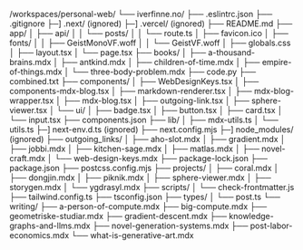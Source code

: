 /workspaces/personal-web/
└── iverfinne.no/
    ├── .eslintrc.json
    ├── .gitignore
    ├─] .next/ (ignored)
    ├─] .vercel/ (ignored)
    ├── README.md
    ├── app/
    │   ├── api/
    │   │   └── posts/
    │   │       └── route.ts
    │   ├── favicon.ico
    │   ├── fonts/
    │   │   ├── GeistMonoVF.woff
    │   │   └── GeistVF.woff
    │   ├── globals.css
    │   ├── layout.tsx
    │   └── page.tsx
    ├── books/
    │   ├── a-thousand-brains.mdx
    │   ├── antkind.mdx
    │   ├── children-of-time.mdx
    │   ├── empire-of-things.mdx
    │   └── three-body-problem.mdx
    ├── code.py
    ├── combined.txt
    ├── components/
    │   ├── WebDesignKeys.tsx
    │   ├── components-mdx-blog.tsx
    │   ├── markdown-renderer.tsx
    │   ├── mdx-blog-wrapper.tsx
    │   ├── mdx-blog.tsx
    │   ├── outgoing-link.tsx
    │   ├── sphere-viewer.tsx
    │   └── ui/
    │       ├── badge.tsx
    │       ├── button.tsx
    │       ├── card.tsx
    │       └── input.tsx
    ├── components.json
    ├── lib/
    │   ├── mdx-utils.ts
    │   └── utils.ts
    ├─] next-env.d.ts (ignored)
    ├── next.config.mjs
    ├─] node_modules/ (ignored)
    ├── outgoing_links/
    │   ├── aho-slot.mdx
    │   ├── gradient.mdx
    │   ├── jobbi.mdx
    │   ├── kitchen-sage.mdx
    │   ├── matlas.mdx
    │   ├── novel-craft.mdx
    │   └── web-design-keys.mdx
    ├── package-lock.json
    ├── package.json
    ├── postcss.config.mjs
    ├── projects/
    │   ├── coral.mdx
    │   ├── dongjin.mdx
    │   ├── piknik.mdx
    │   ├── sphere-viewer.mdx
    │   ├── storygen.mdx
    │   └── ygdrasyl.mdx
    ├── scripts/
    │   └── check-frontmatter.js
    ├── tailwind.config.ts
    ├── tsconfig.json
    ├── types/
    │   └── post.ts
    └── writing/
        ├── a-person-of-compute.mdx
        ├── big-compute.mdx
        ├── geometriske-studiar.mdx
        ├── gradient-descent.mdx
        ├── knowledge-graphs-and-llms.mdx
        ├── novel-generation-systems.mdx
        ├── post-labor-economics.mdx
        └── what-is-generative-art.mdx
